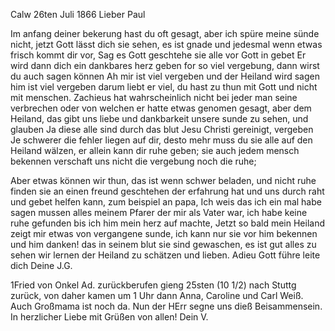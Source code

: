  Calw 26ten Juli 1866
Lieber Paul

Im anfang deiner bekerung hast du oft gesagt, aber ich spüre meine sünde nicht, jetzt Gott lässt dich sie sehen, es ist gnade und jedesmal wenn etwas frisch kommt dir vor, Sag es Gott geschtehe sie alle vor Gott in gebet Er wird dann dich ein dankbares herz geben for so viel vergebung, dann wirst du auch sagen können Ah mir ist viel vergeben und der Heiland wird sagen him ist viel vergeben darum liebt er viel, du hast zu thun mit Gott und nicht mit menschen. Zachieus hat wahrscheinlich nicht bei jeder man seine verbrechen oder von welchen er hatte etwas genomen gesagt, aber dem Heiland, das gibt uns liebe und dankbarkeit unsere sunde zu sehen, und glauben Ja diese alle sind durch das blut Jesu Christi gereinigt, vergeben Je schwerer die fehler liegen auf dir, desto mehr muss du sie alle auf den Heiland wälzen, er allein kann dir ruhe geben; sie auch jedem mensch bekennen verschaft uns nicht die vergebung noch die ruhe;

Aber etwas können wir thun, das ist wenn schwer beladen, und nicht ruhe finden sie an einen freund geschtehen der erfahrung hat und uns durch raht und gebet helfen kann, zum beispiel an papa, Ich weis das ich ein mal habe sagen mussen alles meinem Pfarer der mir als Vater war, ich habe keine ruhe gefunden bis ich him mein herz auf machte, Jetzt so bald mein Heiland zeigt mir etwas von vergangene sunde, ich kann nur sie vor him bekennen und him danken! das in seinem blut sie sind gewaschen, es ist gut alles zu sehen wir lernen der Heiland zu schätzen und lieben. Adieu Gott führe leite dich  Deine J.G.


1Fried von Onkel Ad. zurückberufen gieng 25sten (10 1/2) nach Stuttg zurück, von daher kamen um 1 Uhr dann Anna, Caroline und Carl Weiß. Auch Großmama ist noch da. Nun der HErr segne uns dieß Beisammensein. In herzlicher Liebe mit Grüßen von allen! Dein V.
